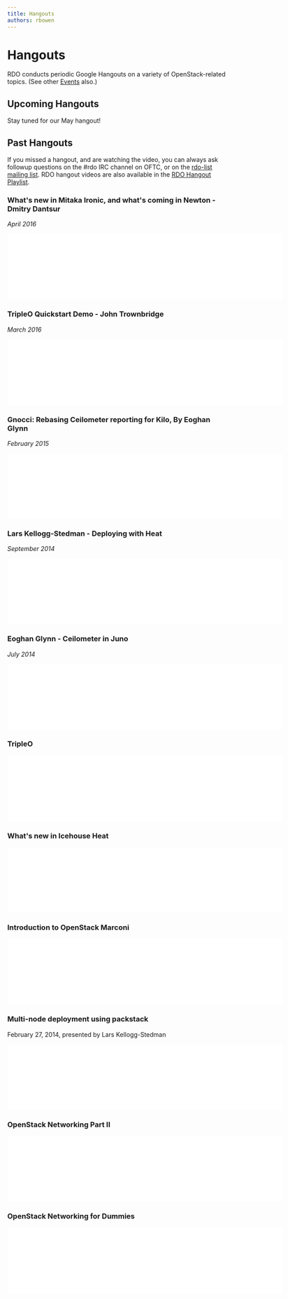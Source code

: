 ```yaml
---
title: Hangouts
authors: rbowen
---
```


# Hangouts

RDO conducts periodic Google Hangouts on a variety of OpenStack-related topics. (See other [Events](Events) also.)

## Upcoming Hangouts

Stay tuned for our May hangout!

## Past Hangouts

If you missed a hangout, and are watching the video, you can always ask followup questions on the #rdo IRC channel on OFTC, or on the [rdo-list mailing list](http://www.redhat.com/mailman/listinfo/rdo-list). RDO hangout videos are also available in the [RDO Hangout Playlist](https://www.youtube.com/watch?v=Pmq4FJlP0UE&list=PL27cQhFqK1QzpTJl6CAFabXB1mZAdN_fu).

### What's new in Mitaka Ironic, and what's coming in Newton - Dmitry Dantsur

*April 2016*

<iframe width="630" src="//youtube.com/embed/NOpRit6wK-Y" frameborder="0" align="center" allowfullscreen="true"> </iframe>

### TripleO Quickstart Demo - John Trownbridge

*March 2016*

<iframe width="630" src="//youtube.com/embed/4O8KvC66eeU" frameborder="0" align="center" allowfullscreen="true"> </iframe>


### Gnocci: Rebasing Ceilometer reporting for Kilo, By Eoghan Glynn

*February 2015*

<iframe width="630" src="//youtube.com/embed/KdphlN9Juk0" frameborder="0" align="center" allowfullscreen="true"> </iframe>

### Lars Kellogg-Stedman - Deploying with Heat

*September 2014*

<iframe width="630" src="//youtube.com/embed/qH-qYE1Kmpg" frameborder="0" align="center" allowfullscreen="true"> </iframe>

### Eoghan Glynn - Ceilometer in Juno

*July 2014*

<iframe width="630" src="//youtube.com/embed/Pmq4FJlP0UE" frameborder="0" align="center" allowfullscreen="true"> </iframe>

### TripleO

<iframe width="630" src="//youtube.com/embed/ol5LuedIWBw" frameborder="0" align="center" allowfullscreen="true"> </iframe>

### What's new in Icehouse Heat

<iframe width="630" src="//youtube.com/embed/ObNDx2wtCwc" frameborder="0" align="center" allowfullscreen="true"> </iframe>

### Introduction to OpenStack Marconi

<iframe width="630" src="//youtube.com/embed/qe7qI3WY97c" frameborder="0" align="center" allowfullscreen="true"> </iframe>

### Multi-node deployment using packstack

February 27, 2014, presented by Lars Kellogg-Stedman

<iframe width="630" src="//youtube.com/embed/DGf-ny25OAw" frameborder="0" align="center" allowfullscreen="true"> </iframe>

### OpenStack Networking Part II

<iframe width="630" src="//youtube.com/embed/wEa_8ESxPAY" frameborder="0" align="center" allowfullscreen="true"> </iframe>

### OpenStack Networking for Dummies

<iframe width="630" src="//youtube.com/embed/afImoFeuDnY" frameborder="0" align="center" allowfullscreen="true"> </iframe>
